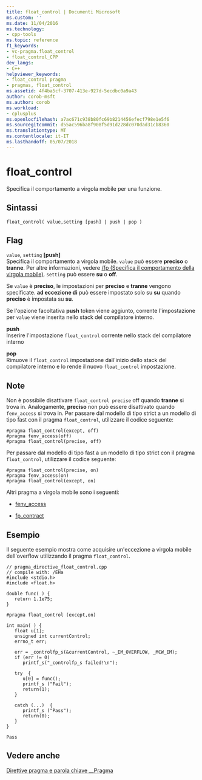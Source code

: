 ```yaml
---
title: float_control | Documenti Microsoft
ms.custom: ''
ms.date: 11/04/2016
ms.technology:
- cpp-tools
ms.topic: reference
f1_keywords:
- vc-pragma.float_control
- float_control_CPP
dev_langs:
- C++
helpviewer_keywords:
- float_control pragma
- pragmas, float_control
ms.assetid: 4f4ba5cf-3707-413e-927d-5ecdbc0a9a43
author: corob-msft
ms.author: corob
ms.workload:
- cplusplus
ms.openlocfilehash: a7ac671c938b80fc69b8214456efecf798e1e5f6
ms.sourcegitcommit: d55ac596ba8f908f5d91d228dc070dad31cb8360
ms.translationtype: MT
ms.contentlocale: it-IT
ms.lasthandoff: 05/07/2018
---
```

# <a name="floatcontrol"></a>float_control
Specifica il comportamento a virgola mobile per una funzione.  
  
## <a name="syntax"></a>Sintassi  
  
```  
float_control( value,setting [push] | push | pop )  
```  
  
## <a name="flags"></a>Flag  
 `value`, `setting` **[push]**  
 Specifica il comportamento a virgola mobile. `value` può essere **preciso** o **tranne**. Per altre informazioni, vedere [/fp (Specifica il comportamento della virgola mobile)](../build/reference/fp-specify-floating-point-behavior.md). `setting` può essere **su** o **off**.  
  
 Se `value` è **preciso**, le impostazioni per **preciso** e **tranne** vengono specificate. **ad eccezione di** può essere impostato solo su **su** quando **preciso** è impostata su **su**.  
  
 Se l'opzione facoltativa **push** token viene aggiunto, corrente l'impostazione per `value` viene inserita nello stack del compilatore interno.  
  
 **push**  
 Inserire l'impostazione `float_control` corrente nello stack del compilatore interno  
  
 **pop**  
 Rimuove il `float_control` impostazione dall'inizio dello stack del compilatore interno e lo rende il nuovo `float_control` impostazione.  
  
## <a name="remarks"></a>Note  
 Non è possibile disattivare `float_control precise` off quando **tranne** si trova in. Analogamente, **preciso** non può essere disattivato quando `fenv_access` si trova in. Per passare dal modello di tipo strict a un modello di tipo fast con il pragma `float_control`, utilizzare il codice seguente:  
  
```  
#pragma float_control(except, off)  
#pragma fenv_access(off)  
#pragma float_control(precise, off)  
```  
  
 Per passare dal modello di tipo fast a un modello di tipo strict con il pragma `float_control`, utilizzare il codice seguente:  
  
```  
#pragma float_control(precise, on)  
#pragma fenv_access(on)  
#pragma float_control(except, on)  
```  
  
 Altri pragma a virgola mobile sono i seguenti:  
  
-   [fenv_access](../preprocessor/fenv-access.md)  
  
-   [fp_contract](../preprocessor/fp-contract.md)  
  
## <a name="example"></a>Esempio  
 Il seguente esempio mostra come acquisire un'eccezione a virgola mobile dell'overflow utilizzando il pragma `float_control`.  
  
```  
// pragma_directive_float_control.cpp  
// compile with: /EHa  
#include <stdio.h>  
#include <float.h>  
  
double func( ) {  
   return 1.1e75;  
}  
  
#pragma float_control (except,on)  
  
int main( ) {  
   float u[1];  
   unsigned int currentControl;  
   errno_t err;  
  
   err = _controlfp_s(&currentControl, ~_EM_OVERFLOW, _MCW_EM);  
   if (err != 0)  
      printf_s("_controlfp_s failed!\n");  
  
   try  {  
      u[0] = func();  
      printf_s ("Fail");     
      return(1);  
   }   
  
   catch (...)  {  
      printf_s ("Pass");  
      return(0);  
   }  
}  
```  
  
```Output  
Pass  
```  
  
## <a name="see-also"></a>Vedere anche  
 [Direttive pragma e parola chiave __Pragma](../preprocessor/pragma-directives-and-the-pragma-keyword.md)
